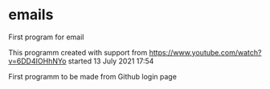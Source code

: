 # emails
First program for email

This programm created with support from https://www.youtube.com/watch?v=6DD4IOHhNYo
started 13 July 2021 17:54

First programm to be made from Github login page
